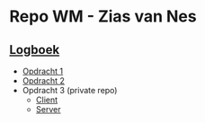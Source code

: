 # Repo WM - Zias van Nes

## [Logboek](logboek.md)

- [Opdracht 1](opdracht1/)
- [Opdracht 2](opdracht2/)
- Opdracht 3 (private repo) 
    - [Client](https://github.com/vanneszias/the-forgotten-war)
    - [Server](https://github.com/vanneszias/the-forgotten-war-server)
